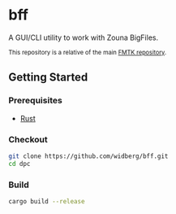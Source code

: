 # bff

A GUI/CLI utility to work with Zouna BigFiles.

<sup>This repository is a relative of the main [FMTK repository](https://github.com/widberg/fmtk).</sup>

## Getting Started

### Prerequisites

* [Rust](https://www.rust-lang.org/)

### Checkout

```sh
git clone https://github.com/widberg/bff.git
cd dpc
```

### Build

```sh
cargo build --release
```
